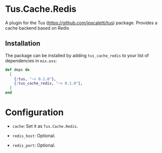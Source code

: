 # Tus.Cache.Redis

A	plugin for the Tus (https://github.com/jpscaletti/tus) package.
Provides a cache backend based on Redis

## Installation

The package can be installed by adding `tus_cache_redis` to your list of dependencies in `mix.exs`:

```elixir
def deps do
  [
    {:tus, "~> 0.1.0"},
    {:tus_cache_redis, "~> 0.1.0"},
  ]
end
```

# Configuration

- `cache`:
	Set it as `Tus.Cache.Redis`.

- `redis_host`:
	Optional.

- `redis_port`:
	Optional. 
